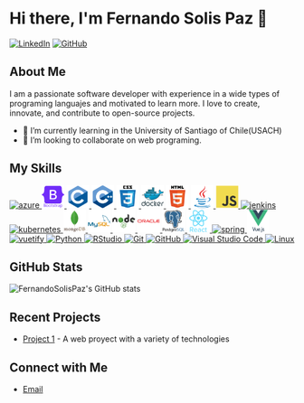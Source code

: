 # Hi there, I'm Fernando Solis Paz 👋

[![LinkedIn](https://img.shields.io/badge/LinkedIn-0077B5?style=flat&logo=linkedin&logoColor=white)](https://www.linkedin.com/in/fernando-solis-paz-231b40337/)
[![GitHub](https://img.shields.io/badge/GitHub-171515?style=flat&logo=github&logoColor=white)](https://github.com/FernandoSolisPaz)

## About Me

I am a passionate software developer with experience in a wide types of programing languajes and motivated to learn more. I love to create, innovate, and contribute to open-source projects.

- 🌱 I’m currently learning in the University of Santiago of Chile(USACH)
- 👯 I’m looking to collaborate on web programing.

## My Skills
<p align="left">
  <a href="https://azure.microsoft.com/en-in/" target="_blank" rel="noreferrer">
    <img src="https://www.vectorlogo.zone/logos/microsoft_azure/microsoft_azure-icon.svg" alt="azure" width="40" height="40"/>
  </a>
  <a href="https://getbootstrap.com" target="_blank" rel="noreferrer">
    <img src="https://raw.githubusercontent.com/devicons/devicon/master/icons/bootstrap/bootstrap-plain-wordmark.svg" alt="bootstrap" width="40" height="40"/>
  </a>
  <a href="https://www.cprogramming.com/" target="_blank" rel="noreferrer">
    <img src="https://raw.githubusercontent.com/devicons/devicon/master/icons/c/c-original.svg" alt="c" width="40" height="40"/>
  </a>
  <a href="https://www.w3schools.com/cpp/" target="_blank" rel="noreferrer">
    <img src="https://raw.githubusercontent.com/devicons/devicon/master/icons/cplusplus/cplusplus-original.svg" alt="cplusplus" width="40" height="40"/>
  </a>
  <a href="https://www.w3schools.com/css/" target="_blank" rel="noreferrer">
    <img src="https://raw.githubusercontent.com/devicons/devicon/master/icons/css3/css3-original-wordmark.svg" alt="css3" width="40" height="40"/>
  </a>
  <a href="https://www.docker.com/" target="_blank" rel="noreferrer">
    <img src="https://raw.githubusercontent.com/devicons/devicon/master/icons/docker/docker-original-wordmark.svg" alt="docker" width="40" height="40"/>
  </a>
  <a href="https://www.w3.org/html/" target="_blank" rel="noreferrer">
    <img src="https://raw.githubusercontent.com/devicons/devicon/master/icons/html5/html5-original-wordmark.svg" alt="html5" width="40" height="40"/>
  </a>
  <a href="https://www.java.com" target="_blank" rel="noreferrer">
    <img src="https://raw.githubusercontent.com/devicons/devicon/master/icons/java/java-original.svg" alt="java" width="40" height="40"/>
  </a>
  <a href="https://developer.mozilla.org/en-US/docs/Web/JavaScript" target="_blank" rel="noreferrer">
    <img src="https://raw.githubusercontent.com/devicons/devicon/master/icons/javascript/javascript-original.svg" alt="javascript" width="40" height="40"/>
  </a>
  <a href="https://www.jenkins.io" target="_blank" rel="noreferrer">
    <img src="https://www.vectorlogo.zone/logos/jenkins/jenkins-icon.svg" alt="jenkins" width="40" height="40"/>
  </a>
  <a href="https://kubernetes.io" target="_blank" rel="noreferrer">
    <img src="https://www.vectorlogo.zone/logos/kubernetes/kubernetes-icon.svg" alt="kubernetes" width="40" height="40"/>
  </a>
  <a href="https://www.mongodb.com/" target="_blank" rel="noreferrer">
    <img src="https://raw.githubusercontent.com/devicons/devicon/master/icons/mongodb/mongodb-original-wordmark.svg" alt="mongodb" width="40" height="40"/>
  </a>
  <a href="https://www.mysql.com/" target="_blank" rel="noreferrer">
    <img src="https://raw.githubusercontent.com/devicons/devicon/master/icons/mysql/mysql-original-wordmark.svg" alt="mysql" width="40" height="40"/>
  </a>
  <a href="https://nodejs.org" target="_blank" rel="noreferrer">
    <img src="https://raw.githubusercontent.com/devicons/devicon/master/icons/nodejs/nodejs-original-wordmark.svg" alt="nodejs" width="40" height="40"/>
  </a>
  <a href="https://www.oracle.com/" target="_blank" rel="noreferrer">
    <img src="https://raw.githubusercontent.com/devicons/devicon/master/icons/oracle/oracle-original.svg" alt="oracle" width="40" height="40"/>
  </a>
  <a href="https://www.postgresql.org" target="_blank" rel="noreferrer">
    <img src="https://raw.githubusercontent.com/devicons/devicon/master/icons/postgresql/postgresql-original-wordmark.svg" alt="postgresql" width="40" height="40"/>
  </a>
  <a href="https://reactjs.org/" target="_blank" rel="noreferrer">
    <img src="https://raw.githubusercontent.com/devicons/devicon/master/icons/react/react-original-wordmark.svg" alt="react" width="40" height="40"/>
  </a>
  <a href="https://spring.io/" target="_blank" rel="noreferrer">
    <img src="https://www.vectorlogo.zone/logos/springio/springio-icon.svg" alt="spring" width="40" height="40"/>
  </a>
  <a href="https://vuejs.org/" target="_blank" rel="noreferrer">
    <img src="https://raw.githubusercontent.com/devicons/devicon/master/icons/vuejs/vuejs-original-wordmark.svg" alt="vuejs" width="40" height="40"/>
  </a>
  <a href="https://vuetifyjs.com/en/" target="_blank" rel="noreferrer">
    <img src="https://bestofjs.org/logos/vuetify.svg" alt="vuetify" width="40" height="40"/>
  </a>
  <a href="https://www.python.org/" target="_blank" rel="noreferrer">
    <img src="https://img.icons8.com/color/48/000000/python--v1.png" alt="Python" title="Python" width="40" height="40"/>
  </a>
  <a href="https://www.rstudio.com/" target="_blank" rel="noreferrer">
    <img src="https://cdn.iconscout.com/icon/free/png-512/free-r-project-3629007-3030232.png" alt="RStudio" title="RStudio" width="40" height="40"/>
  </a>
  <a href="https://git-scm.com/" target="_blank" rel="noreferrer">
    <img src="https://img.icons8.com/color/48/000000/git.png" alt="Git" title="Git" width="40" height="40"/>
  </a>
  <a href="https://github.com/" target="_blank" rel="noreferrer">
    <img src="https://img.icons8.com/color/48/000000/github--v1.png" alt="GitHub" title="GitHub" width="40" height="40"/>
  </a>
  <a href="https://code.visualstudio.com/" target="_blank" rel="noreferrer">
    <img src="https://img.icons8.com/color/48/000000/visual-studio-code-2019--v1.png" alt="Visual Studio Code" title="Visual Studio Code" width="40" height="40"/>
  </a>
  <a href="https://www.linux.org/" target="_blank" rel="noreferrer">
    <img src="https://img.icons8.com/color/48/000000/linux--v1.png" alt="Linux" title="Linux" width="40" height="40"/>
  </a>
</p>


## GitHub Stats

![FernandoSolisPaz's GitHub stats](https://github-readme-stats.vercel.app/api?username=FernandoSolisPaz&show_icons=true&theme=radical)

## Recent Projects

- [Project 1](https://github.com/FernandoSolisPaz/Tingeso_2) - A web proyect with a variety of technologies

## Connect with Me
- [Email](mailto:fernando.solis.p@usach.cl)
